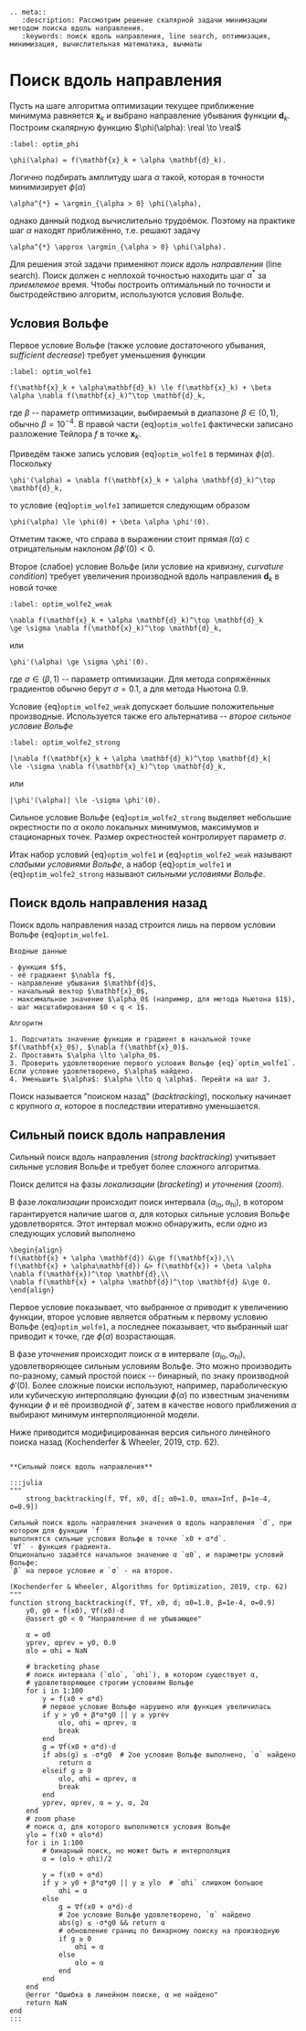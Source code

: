 ```{eval-rst}
.. meta::
   :description: Рассмотрим решение скалярной задачи минимзации методом поиска вдоль направления.
   :keywords: поиск вдоль направления, line search, оптимизация, минимизация, вычислительная математика, вычматы
```

# Поиск вдоль направления

Пусть на шаге алгоритма оптимизации текущее приближение минимума равняется $\mathbf{x}_k$ и выбрано направление убывания функции $\mathbf{d}_k$.
Построим скалярную функцию $\phi(\alpha): \real \to \real$

```{math}
:label: optim_phi

\phi(\alpha) = f(\mathbf{x}_k + \alpha \mathbf{d}_k).
```

Логично подбирать амплитуду шага $\alpha$ такой, которая в точности минимизирует $\phi(\alpha)$

```{math}
\alpha^{*} = \argmin_{\alpha > 0} \phi(\alpha),
```

однако данный подход вычислительно трудоёмок.
Поэтому на практике шаг $\alpha$ находят приближённо, т.е. решают задачу

```{math}
\alpha^{*} \approx \argmin_{\alpha > 0} \phi(\alpha).
```

Для решения этой задачи применяют _поиск вдоль направления_ (line search).
Поиск должен с неплохой точностью находить шаг $\alpha^{*}$ за _приемлемое_ время.
Чтобы построить оптимальный по точности и быстродействию алгоритм, используются условия Вольфе.


## Условия Вольфе

Первое условие Вольфе (также условие достаточного убывания, *sufficient decrease*) требует уменьшения функции

```{math}
:label: optim_wolfe1

f(\mathbf{x}_k + \alpha\mathbf{d}_k) \le f(\mathbf{x}_k) + \beta \alpha \nabla f(\mathbf{x}_k)^\top \mathbf{d}_k,
```

где $\beta$ -- параметр оптимизации, выбираемый в диапазоне $\beta\in(0,1)$, обычно $\beta = 10^{-4}$. В правой части {eq}`optim_wolfe1` фактически записано разложение Тейлора $f$ в точке $\mathbf{x}_k$.

Приведём также запись условия {eq}`optim_wolfe1` в терминах $\phi(\alpha)$. Поскольку

```{math}
\phi'(\alpha) = \nabla f(\mathbf{x}_k + \alpha \mathbf{d}_k)^\top \mathbf{d}_k,
```

то условие {eq}`optim_wolfe1` запишется следующим образом

```{math}
\phi(\alpha) \le \phi(0) + \beta \alpha \phi'(0).
```

Отметим также, что справа в выражении стоит прямая $l(\alpha)$ с отрицательным наклоном $\beta\phi'(0) < 0$.

Второе (слабое) условие Вольфе (или условие на кривизну, *curvature condition*) требует увеличения производной вдоль направления $\mathbf{d}_k$ в новой точке

```{math}
:label: optim_wolfe2_weak

\nabla f(\mathbf{x}_k + \alpha \mathbf{d}_k)^\top \mathbf{d}_k
\ge \sigma \nabla f(\mathbf{x}_k)^\top \mathbf{d}_k,
```

или

```{math}
\phi'(\alpha) \ge \sigma \phi'(0).
```

где $\sigma \in (\beta, 1)$ -- параметр оптимизации. Для метода сопряжённых градиентов обычно берут $\sigma = 0.1$, а для метода Ньютона $0.9$.

Условие {eq}`optim_wolfe2_weak` допускает большие положительные производные. Используется также его альтернатива -- *второе сильное условие Вольфе*

```{math}
:label: optim_wolfe2_strong

|\nabla f(\mathbf{x}_k + \alpha \mathbf{d}_k)^\top \mathbf{d}_k|
\le -\sigma \nabla f(\mathbf{x}_k)^\top \mathbf{d}_k,
```

или

```{math}
|\phi'(\alpha)| \le -\sigma \phi'(0).
```

Сильное условие Вольфе {eq}`optim_wolfe2_strong` выделяет небольшие окрестности по $\alpha$ около локальных минимумов, максимумов и стационарных точек. Размер окрестностей контролирует параметр $\sigma$.

Итак набор условий {eq}`optim_wolfe1` и {eq}`optim_wolfe2_weak` называют *слабыми условиями Вольфе*, а набор {eq}`optim_wolfe1` и {eq}`optim_wolfe2_strong` называют *сильными условиями Вольфе*.



## Поиск вдоль направления назад

Поиск вдоль направления назад строится лишь на первом условии Вольфе {eq}`optim_wolfe1`.

```{proof:algorithm} Поиск вдоль направления назад
Входные данные

- функция $f$,
- её градиаент $\nabla f$,
- направление убывания $\mathbf{d}$,
- начальный вектор $\mathbf{x}_0$,
- максимальное значение $\alpha_0$ (например, для метода Ньютона $1$),
- шаг масштабирования $0 < q < 1$.

Алгоритм

1. Подсчитать значение функции и градиент в начальной точке $f(\mathbf{x}_0$), $\nabla f(\mathbf{x}_0)$.
2. Проставить $\alpha \lto \alpha_0$.
3. Проверить удовлетворение первого условия Вольфе {eq}`optim_wolfe1`. Если условие удовлетворено, $\alpha$ найдено.
4. Уменьшить $\alpha$: $\alpha \lto q \alpha$. Перейти на шаг 3.
```

Поиск называется "поиском назад" (*backtracking*), поскольку начинает с крупного $\alpha$, которое в последствии итеративно уменьшается.

## Сильный поиск вдоль направления

Сильный поиск вдоль направления (*strong backtracking*) учитывает сильные условия Вольфе и требует более сложного алгоритма.

Поиск делится на фазы *локализации* (*bracketing*) и *уточнения* (*zoom*).

В фазе *локализации* происходит поиск интервала $(\alpha_\text{lo}, \alpha_\text{hi})$, в котором гарантируется наличие шагов $\alpha$, для которых сильные условия Вольфе удовлетворятся. Этот интервал можно обнаружить, если одно из следующих условий выполнено

```{math}
\begin{align}
f(\mathbf{x} + \alpha \mathbf{d}) &\ge f(\mathbf{x}),\\
f(\mathbf{x} + \alpha\mathbf{d}) &> f(\mathbf{x}) + \beta \alpha \nabla f(\mathbf{x})^\top \mathbf{d},\\
\nabla f(\mathbf{x} + \alpha \mathbf{d})^\top \mathbf{d} &\ge 0.
\end{align}
```

Первое условие показывает, что выбранное $\alpha$ приводит к увеличению функции, второе условие является обратным к первому условию Вольфе {eq}`optim_wolfe1`, а последнее показывает, что выбранный шаг приводит к точке, где $\phi(\alpha)$ возрастающая.

В фазе *уточнения* происходит поиск $\alpha$ в интервале $(\alpha_\text{lo}, \alpha_\text{hi})$, удовлетворяющее сильным условиям Вольфе. Это можно производить по-разному, самый простой поиск -- бинарный, по знаку производной $\phi'(0)$. Более сложные поиски используют, например, параболическую или кубическую интерполяцию функции $\phi(\alpha)$ по известным значениям функции $\phi$ и её производной $\phi'$, затем в качестве нового приближения $\alpha$ выбирают минимум интерполяционной модели.

Ниже приводится модифицированная версия сильного линейного поиска назад (Kochenderfer & Wheeler, 2019, стр. 62).

```{proof:function} strong_backtracking

**Сильный поиск вдоль направления**

:::julia
"""
    strong_backtracking(f, ∇f, x0, d[; α0=1.0, αmax=Inf, β=1e-4, σ=0.9])

Сильный поиск вдоль направления значения α вдоль направления `d`, при котором для функции `f` 
выполнятся сильные условия Вольфе в точке `x0 + α*d`.
`∇f` - функция градиента.
Опционально задаётся начальное значение α `α0`, и параметры условий Вольфе:
`β` на первое условие и `σ` - на второе.

(Kochenderfer & Wheeler, Algorithms for Optimization, 2019, стр. 62)
"""
function strong_backtracking(f, ∇f, x0, d; α0=1.0, β=1e-4, σ=0.9)
    y0, g0 = f(x0), ∇f(x0)⋅d
    @assert g0 < 0 "Направление d не убывающее"

    α = α0
    yprev, αprev = y0, 0.0
    αlo = αhi = NaN

    # bracketing phase
    # поиск интервала (`αlo`, `αhi`), в котором существует α,
    # удовлетворяющее строгим условиям Вольфе
    for i in 1:100
        y = f(x0 + α*d)
        # первое условие Вольфе нарушено или функция увеличилась
        if y > y0 + β*α*g0 || y ≥ yprev
            αlo, αhi = αprev, α
            break
        end
        g = ∇f(x0 + α*d)⋅d
        if abs(g) ≤ -σ*g0  # 2ое условие Вольфе выполнено, `α` найдено
            return α
        elseif g ≥ 0
            αlo, αhi = αprev, α
            break
        end
        yprev, αprev, α = y, α, 2α
    end
    # zoom phase
    # поиск α, для которого выполняются условия Вольфе
    ylo = f(x0 + αlo*d)
    for i in 1:100
        # бинарный поиск, но может быть и интерполяция
        α = (αlo + αhi)/2

        y = f(x0 + α*d)
        if y > y0 + β*α*g0 || y ≥ ylo  # `αhi` слишком большое
            αhi = α
        else
            g = ∇f(x0 + α*d)⋅d
            # 2ое условие Вольфе удовлетворено, `α` найдено
            abs(g) ≤ -σ*g0 && return α
            # обновление границ по бинарному поиску на производную
            if g ≥ 0
                αhi = α
            else
                αlo = α
            end
        end
    end
    @error "Ошибка в линейном поиске, α не найдено"
    return NaN
end
:::
```
